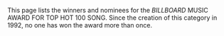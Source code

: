 This page lists the winners and nominees for the _BILLBOARD_ MUSIC AWARD FOR TOP HOT 100 SONG. Since the creation of this category in 1992, no one has won the award more than once.
